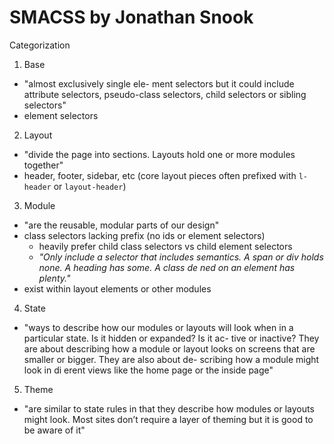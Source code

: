 # SMACSS by Jonathan Snook

Categorization
1. Base
  - "almost exclusively single ele- ment selectors but it could include attribute selectors, pseudo-class selectors, child selectors or sibling selectors"
  - element selectors
2. Layout
  - "divide the page into sections. Layouts hold one or more modules together"
  - header, footer, sidebar, etc (core layout pieces often prefixed with `l-header` or `layout-header`)
3. Module
  - "are the reusable, modular parts of our design"
  - class selectors lacking prefix (no ids or element selectors)
    - heavily prefer child class selectors vs child element selectors
    - *"Only include a selector that includes semantics. A span or div holds none. A heading has some. A class de ned on an element has plenty."*
  - exist within layout elements or other modules
4. State
  - "ways to describe how our modules or layouts will look when in a particular state. Is it hidden or expanded? Is it ac- tive or inactive? They are about describing how a module or layout looks on screens that are smaller or bigger. They are also about de- scribing how a module might look in di erent views like the home page or the inside page"
5. Theme
  - "are similar to state rules in that they describe how modules or layouts might look. Most sites don’t require a layer of theming but it is good to be aware of it"

  
